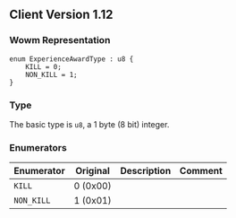 ## Client Version 1.12

### Wowm Representation
```rust,ignore
enum ExperienceAwardType : u8 {
    KILL = 0;    
    NON_KILL = 1;    
}

```
### Type
The basic type is `u8`, a 1 byte (8 bit) integer.
### Enumerators
| Enumerator | Original  | Description | Comment |
| --------- | -------- | ----------- | ------- |
| `KILL` | 0 (0x00) |  |  |
| `NON_KILL` | 1 (0x01) |  |  |
